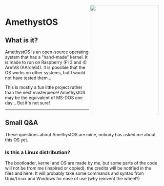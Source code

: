<img width="226" height="358" align="right" src="https://github.com/alikadev/AmethystOS/blob/master/img/icon_txt.png">

# AmethystOS 

## What is it?

AmethystOS is an open-source operating system that has a "hand-made" kernel. It is made to run on Raspberry (Pi 3 and 4) ArmV8 (AArch64). It is possible that the OS works on other systems, but I would not have tested them...

This is mostly a fun little project rather than the next masterpiece! AmethystOS may be the equivalent of MS-DOS one day... But it's not sure!

----

## Small Q&A

These questions about AmethystOS are mine, nobody has asked me about this OS yet.

### Is this a Linux distribution?

The bootloader, kernel and OS are made by me, but some parts of the code will not be from me (inspired or copied), the credits will be notified in the files and here.
It will probably take some commands and syntax from Unix/Linux and Windows for ease of use (why reinvent the wheel?)
